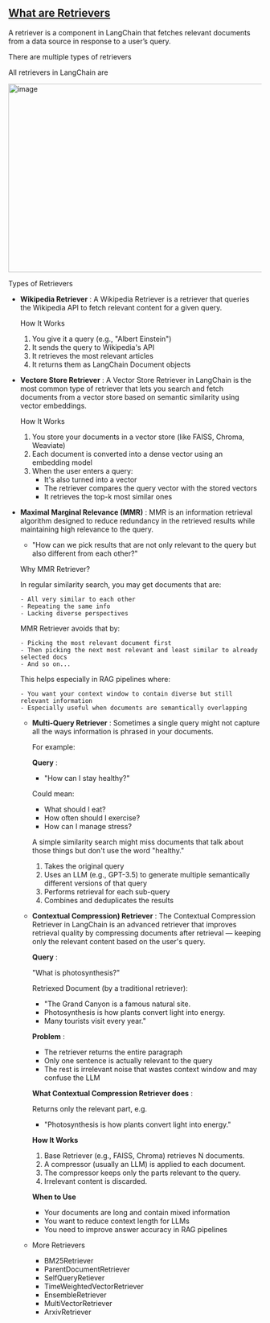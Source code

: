 ## [What are Retrievers](https://python.langchain.com/docs/integrations/retrievers/)

A retriever is a component in LangChain that fetches relevant documents from a
data source in response to a user’s query.

There are multiple types of retrievers

All retrievers in LangChain are 

<img width="722" height="375" alt="image" src="https://github.com/user-attachments/assets/ade5b475-3d0c-4b62-baea-8a101fdfce6e" />


Types of Retrievers


- **Wikipedia Retriever** : A Wikipedia Retriever is a retriever that queries the Wikipedia API to fetch relevant content for
  a given query.

    How It Works

    1. You give it a query (e.g., "Albert Einstein")
    2. It sends the query to Wikipedia's API
    3. It retrieves the most relevant articles
    4. It returns them as LangChain Document objects

- **Vectore Store Retriever** : A Vector Store Retriever in LangChain is the most common type of retriever that lets you
search and fetch documents from a vector store based on semantic similarity using vector embeddings.

    How It Works
   
    1. You store your documents in a vector store (like FAISS, Chroma, Weaviate)
    2. Each document is converted into a dense vector using an embedding model
    3. When the user enters a query:
        - It's also turned into a vector
        - The retriever compares the query vector with the stored vectors
        - It retrieves the top-k most similar ones
      
- **Maximal Marginal Relevance (MMR)** : MMR is an information retrieval algorithm designed to reduce redundancy in the retrieved
results while maintaining high relevance to the query.

    - "How can we pick results that are not only relevant to the query but also different from each other?"

    Why MMR Retriever?
  
    In regular similarity search, you may get documents that are:
  
      - All very similar to each other
      - Repeating the same info
      - Lacking diverse perspectives
  
    MMR Retriever avoids that by:
  
      - Picking the most relevant document first
      - Then picking the next most relevant and least similar to already selected docs
      - And so on...
  
    This helps especially in RAG pipelines where:
  
      - You want your context window to contain diverse but still relevant information
      - Especially useful when documents are semantically overlapping


  - **Multi-Query Retriever** : Sometimes a single query might not capture all the ways information is phrased in your documents.
  
    For example:

    **Query** :

      - "How can I stay healthy?"

    Could mean:

      - What should I eat? 
      - How often should I exercise? 
      - How can I manage stress?

    A simple similarity search might miss documents that talk about those things but don't use the word
    "healthy."
  
    1. Takes the original query
    2. Uses an LLM (e.g., GPT-3.5) to generate multiple semantically different versions of that query
    3. Performs retrieval for each sub-query
    4. Combines and deduplicates the results
   
  - **Contextual Compression) Retriever** : The Contextual Compression Retriever in LangChain is an advanced retriever that improves retrieval quality by compressing documents after retrieval — keeping only the relevant content based on the user's query.

    **Query** :
    
      "What is photosynthesis?"

    Retriexed Document (by a traditional retriever):
    
      - "The Grand Canyon is a famous natural site.
      - Photosynthesis is how plants convert light into energy.
      - Many tourists visit every year."

    **Problem** :
    
      - The retriever returns the entire paragraph
      - Only one sentence is actually relevant to the query
      - The rest is irrelevant noise that wastes context window and may confuse the LLM
        
    **What Contextual Compression Retriever does** :
    
      Returns only the relevant part, e.g.
       - "Photosynthesis is how plants convert light into energy."
         
    **How It Works**
    
      1. Base Retriever (e.g., FAISS, Chroma) retrieves N documents.
      2. A compressor (usually an LLM) is applied to each document.
      3. The compressor keeps only the parts relevant to the query.
      4. Irrelevant content is discarded.
   
    **When to Use**
    
      - Your documents are long and contain mixed information
      - You want to reduce context length for LLMs
      - You need to improve answer accuracy in RAG pipelines
   
  - More Retrievers

      - BM25Retriever
      - ParentDocumentRetriever
      - SelfQueryRetiever
      - TimeWeightedVectorRetriever
      - EnsembleRetriever
      - MultiVectorRetriever
      - ArxivRetriever
